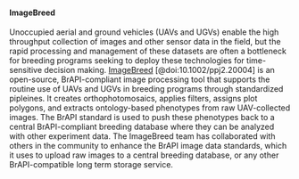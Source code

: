 #### ImageBreed

Unoccupied aerial and ground vehicles (UAVs and UGVs) enable the high throughput collection of images and other sensor data in the field, but the rapid processing and management of these datasets are often a bottleneck for breeding programs seeking to deploy these technologies for time-sensitive decision making.
[ImageBreed](https://imagebreed.org/) [@doi:10.1002/ppj2.20004] is an open-source, BrAPI-compliant image processing tool that supports the routine use of UAVs and UGVs in breeding programs through standardized pipleines.
It creates orthophotomosaics, applies filters, assigns plot polygons, and extracts ontology-based phenotypes from raw UAV-collected images.
The BrAPI standard is used to push these phenotypes back to a central BrAPI-compliant breeding database where they can be analyzed with other experiment data.
The ImageBreed team has collaborated with others in the community to enhance the BrAPI image data standards, which it uses to upload raw images to a central breeding database, or any other BrAPI-compatible long term storage service.
